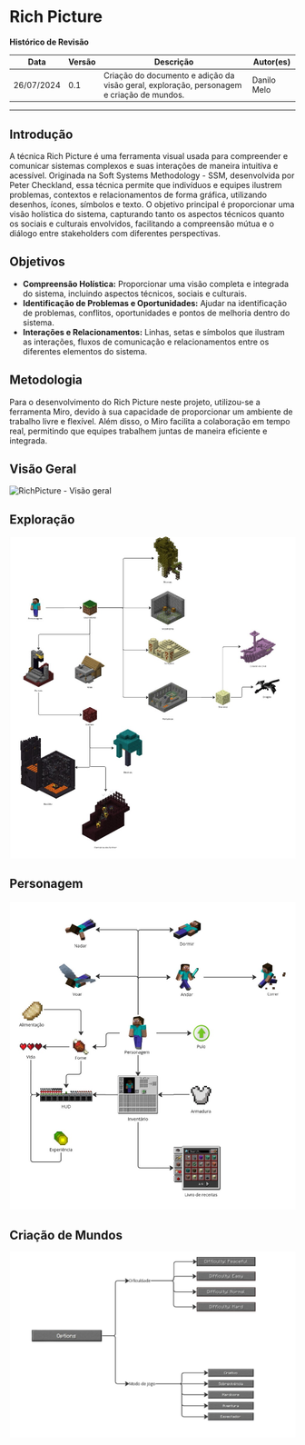 # Rich Picture

**Histórico de Revisão**

| Data       | Versão | Descrição                                                                                 | Autor(es)   |
| ---------- | ------ | ----------------------------------------------------------------------------------------- | ----------- |
| 26/07/2024 | 0.1    | Criação do documento e adição da visão geral, exploração, personagem e criação de mundos. | Danilo Melo |

---
## Introdução
A técnica Rich Picture é uma ferramenta visual usada para compreender e comunicar sistemas complexos e suas interações de maneira intuitiva e acessível. Originada na Soft Systems Methodology - SSM, desenvolvida por Peter Checkland, essa técnica permite que indivíduos e equipes ilustrem problemas, contextos e relacionamentos de forma gráfica, utilizando desenhos, ícones, símbolos e texto. O objetivo principal é proporcionar uma visão holística do sistema, capturando tanto os aspectos técnicos quanto os sociais e culturais envolvidos, facilitando a compreensão mútua e o diálogo entre stakeholders com diferentes perspectivas.

## Objetivos

- **Compreensão Holística:** Proporcionar uma visão completa e integrada do sistema, incluindo aspectos técnicos, sociais e culturais.
- **Identificação de Problemas e Oportunidades:** Ajudar na identificação de problemas, conflitos, oportunidades e pontos de melhoria dentro do sistema.
- **Interações e Relacionamentos:** Linhas, setas e símbolos que ilustram as interações, fluxos de comunicação e relacionamentos entre os diferentes elementos do sistema.

## Metodologia
Para o desenvolvimento do Rich Picture neste projeto, utilizou-se a ferramenta Miro, devido à sua capacidade de proporcionar um ambiente de trabalho livre e flexível. Além disso, o Miro facilita a colaboração em tempo real, permitindo que equipes trabalhem juntas de maneira eficiente e integrada.

## Visão Geral
![RichPicture - Visão geral](../assets/imgs/RichPicture%20-%20Visão%20geral.jpg)

## Exploração
![RichPicture - Exploração](../assets/imgs/RichPicture%20-%20Exploração.jpg)

## Personagem
![RichPicture - Personagem](../assets/imgs/RichPicture%20-%20Personagem.jpg)

## Criação de Mundos
![RichPicture - Criação de mundo.jpg](../assets/imgs/RichPicture%20-%20Criação%20de%20mundo.jpg)
